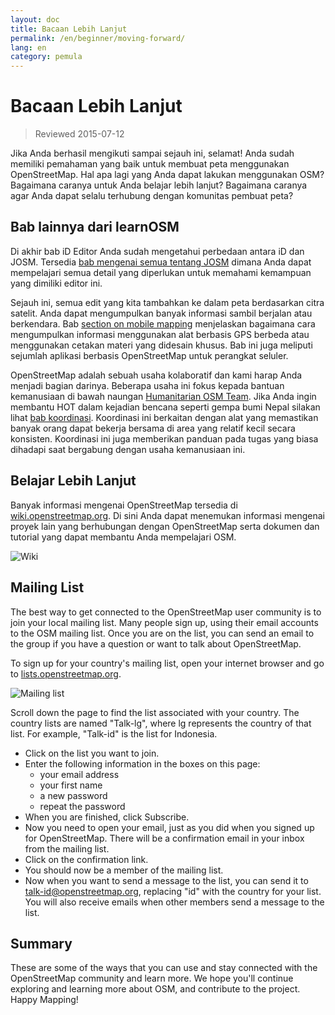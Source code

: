 ```yaml
---
layout: doc
title: Bacaan Lebih Lanjut
permalink: /en/beginner/moving-forward/
lang: en
category: pemula
---
```


Bacaan Lebih Lanjut
===============

> Reviewed 2015-07-12  

Jika Anda berhasil mengikuti sampai sejauh ini, selamat! Anda sudah memiliki pemahaman yang baik untuk membuat peta menggunakan OpenStreetMap. Hal apa lagi yang Anda dapat lakukan menggunakan OSM? Bagaimana caranya untuk Anda belajar lebih lanjut? Bagaimana caranya agar Anda dapat selalu terhubung dengan komunitas pembuat peta?  

Bab lainnya dari learnOSM
---------------------------

Di akhir bab iD Editor Anda sudah mengetahui perbedaan antara iD dan JOSM. Tersedia [bab mengenai semua tentang JOSM](/en/josm/) dimana Anda dapat mempelajari semua detail yang diperlukan untuk memahami kemampuan yang dimiliki editor ini.  

Sejauh ini, semua edit yang kita tambahkan ke dalam peta berdasarkan citra satelit. Anda dapat mengumpulkan banyak informasi sambil berjalan atau berkendara. Bab [section on mobile mapping](/en/mobile-mapping/) menjelaskan bagaimana cara mengumpulkan informasi menggunakan alat berbasis GPS berbeda atau menggunakan cetakan materi yang didesain khusus. Bab ini juga meliputi sejumlah aplikasi berbasis OpenStreetMap untuk perangkat seluler.  

OpenStreetMap adalah sebuah usaha kolaboratif dan kami harap Anda menjadi bagian darinya. Beberapa usaha ini fokus kepada bantuan kemanusiaan di bawah naungan [Humanitarian OSM Team](http://hotosm.org). Jika Anda ingin membantu HOT dalam kejadian bencana seperti gempa bumi Nepal silakan lihat [bab koordinasi](/en/coordination/). Koordinasi ini berkaitan dengan alat yang memastikan banyak orang dapat bekerja bersama di area yang relatif kecil secara konsisten. Koordinasi ini juga memberikan panduan pada tugas yang biasa dihadapi saat bergabung dengan usaha kemanusiaan ini.  


Belajar Lebih Lanjut
----------

Banyak informasi mengenai OpenStreetMap tersedia di [wiki.openstreetmap.org](http://wiki.openstreetmap.org/). Di sini Anda dapat menemukan informasi mengenai proyek lain yang berhubungan dengan OpenStreetMap serta dokumen dan tutorial yang dapat membantu Anda mempelajari OSM.  

![Wiki][]

<!-- also more info on this site once it is prepared -->

Mailing List
------------

The best way to get connected to the OpenStreetMap user community is to join your local mailing list. Many people sign up, using their email accounts to the OSM mailing list. Once you are on the list, you can send an email to the group if you have a question or want to talk about OpenStreetMap.  

To sign up for your country's mailing list, open your internet browser and go to [lists.openstreetmap.org](http://lists.openstreetmap.org/).  

![Mailing list][]

Scroll down the page to find the list associated with your country. The country lists are named "Talk-lg", where lg represents the country of that list. For example, "Talk-id" is the list for Indonesia.  

- Click on the list you want to join.  
- Enter the following information in the boxes on this page:  
    +  your email address  
    +  your first name  
    +  a new password  
    +  repeat the password  
- When you are finished, click Subscribe.
- Now you need to open your email, just as you did when you signed up for OpenStreetMap. There will be a confirmation email in your inbox from the mailing list.  
- Click on the confirmation link.  
- You should now be a member of the mailing list.  
- Now when you want to send a message to the list, you can send it to [talk-id@openstreetmap.org](mailto:talk-id@openstreetmap.org), replacing "id" with the country for your list. You will also receive emails when other members send a message to the list.  

<!-- maybe expand and put this back later
MapOSMatic
----------

One such project is called MapOSMatic, which you can access through your
internet browser at [maposmatic.org](http://www.maposmatic.org/). This
is a simple tool for printing a map of any area you choose. It will
automatically create the map, along with a grid over the map, and an
index of locations that are included in the area.

![MapOSMatic][]
-->


Summary
-------

These are some of the ways that you can use and stay connected with the OpenStreetMap community and learn more. We hope you'll continue exploring and learning more about OSM, and contribute to the project. Happy Mapping!


[MapOSMatic]: /images/beginner/maposmatic-homepage.png
[Wiki]: /images/beginner/osm-wiki.png
[Mailing list]: /images/beginner/osm-mailing-lists.png